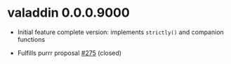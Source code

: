 # valaddin 0.0.0.9000

* Initial feature complete version: implements `strictly()` and companion 
functions

* Fulfills purrr proposal [#275](https://github.com/hadley/purrr/issues/275)
(closed)
